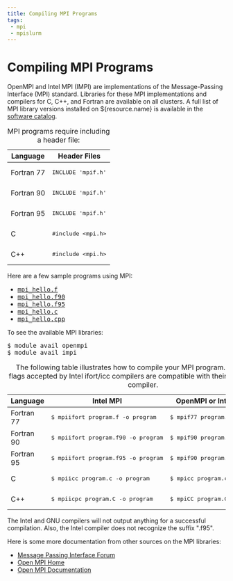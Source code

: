 ```yaml
---
title: Compiling MPI Programs
tags:
 - mpi
 - mpislurm
---
```


# Compiling MPI Programs

OpenMPI and Intel MPI (IMPI) are implementations of the Message-Passing Interface (MPI) standard. Libraries for these MPI implementations and compilers for C, C++, and Fortran are available on all clusters.  A full list of MPI library versions installed on ${resource.name} is available in the <a href="/software/?c=28">software catalog</a>.



<div class="inrows-wide">
<table class="inrows-wide">
<caption>MPI programs require including a header file:</caption>
<thead>
 <tr>
  <th scope="col">Language</th>
  <th scope="col">Header Files</th>
 </tr>
</thead>
<tbody>
 <tr>
 <td>Fortran 77</td>
 <td><pre>INCLUDE 'mpif.h'</pre></td>
 </tr>
 <tr>
 <td>Fortran 90</td>
 <td><pre>INCLUDE 'mpif.h'</pre></td>
 </tr>
 <tr>
 <td>Fortran 95</td>
 <td><pre>INCLUDE 'mpif.h'</pre></td>
 </tr>
 <tr>
 <td>C</td>
 <td><pre>#include &lt;mpi.h&gt;</pre></td>
 </tr>
 <tr>
 <td>C++</td>
 <td><pre>#include &lt;mpi.h&gt;</pre></td>
 </tr>
</tbody>
</table>
</div>

Here are a few sample programs using MPI:

<ul>
 <li><a href="/knowledge/downloads/compile/src/mpi_hello.f" target="_blank"><kbd>mpi_hello.f</kbd></a></li>
 <li><a href="/knowledge/downloads/compile/src/mpi_hello.f90" target="_blank"><kbd>mpi_hello.f90</kbd></a></li>
 <li><a href="/knowledge/downloads/compile/src/mpi_hello.f95" target="_blank"><kbd>mpi_hello.f95</kbd></a></li>	
 <li><a href="/knowledge/downloads/compile/src/mpi_hello.c" target="_blank"><kbd>mpi_hello.c</kbd></a></li>
 <li><a href="/knowledge/downloads/compile/src/mpi_hello.cpp" target="_blank"><kbd>mpi_hello.cpp</kbd></a></li>
</ul>

To see the available MPI libraries:

<pre>
$ module avail openmpi 
$ module avail impi
</pre>


<div class="inrows-wide">
<table class="inrows-wide">
<caption>The following table illustrates how to compile your MPI program.  Any compiler flags accepted by Intel ifort/icc compilers are compatible with their respective MPI compiler.</caption>
<thead>
 <tr>
  <th scope="col">Language</th>
  <th scope="col">Intel MPI</th>
  <th scope="col">OpenMPI or Intel MPI (IMPI)</th>
 </tr>
</thead>
<tbody>
 <tr>
 <td>Fortran 77</td>
 <td><pre>$ mpiifort program.f -o program</pre></td>
 <td><pre>$ mpif77 program.f -o program</pre></td>
 </tr>
 <tr>
 <td>Fortran 90</td>
 <td><pre>$ mpiifort program.f90 -o program</pre></td>
 <td><pre>$ mpif90 program.f90 -o program</pre></td>
 </tr>
 <tr>
 <td>Fortran 95</td>
 <td><pre>$ mpiifort program.f95 -o program</pre></td>
 <td><pre>$ mpif90 program.f95 -o program</pre></td>
 </tr>
 <tr>
 <td>C</td>
 <td><pre>$ mpiicc program.c -o program</pre></td>
 <td><pre>$ mpicc program.c -o program</pre></td>
 </tr>
 <tr>
 <td>C++</td>
 <td><pre>$ mpiicpc program.C -o program</pre></td>
 <td><pre>$ mpiCC program.C -o program</pre></td>
 </tr>
</tbody>
</table>
</div>

The Intel and GNU compilers will not output anything for a successful compilation. Also, the Intel compiler does not recognize the suffix ".f95".

Here is some more documentation from other sources on the MPI libraries:

<ul>
 <li><a href="http://www.mpi-forum.org/" target="_blank" rel="noopener">Message Passing Interface Forum</a></li>
 <li><a href="http://www.open-mpi.org/" target="_blank" rel="noopener">Open MPI Home</a></li>
 <li><a href="http://www.open-mpi.org/doc/" target="_blank" rel="noopener">Open MPI Documentation</a></li>
</ul>
